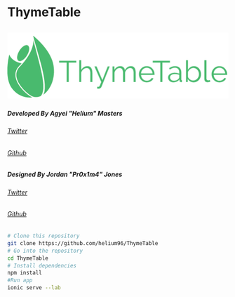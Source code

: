 # ThymeTable
![alt text](/www/img/logo.png "ThymeTable")
---

##### Developed By Agyei "Helium" Masters
###### [Twitter](https://twitter.com/_helium) 
###### [Github](https://github.com/helium96) 
##### Designed By Jordan "Pr0x1m4" Jones
###### [Twitter](https://twitter.com/Pr0x1ma) 
###### [Github](https://github.com/Pr0x1m4) 



```bash
# Clone this repository
git clone https://github.com/helium96/ThymeTable
# Go into the repository
cd ThymeTable
# Install dependencies
npm install
#Run app
ionic serve --lab
```


